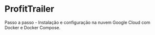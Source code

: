 # ProfitTrailer
Passo a passo - Instalação e configuração na nuvem Google Cloud com Docker e Docker  Compose. 
